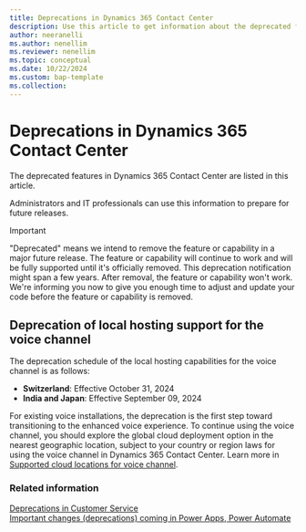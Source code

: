 ```yaml
---
title: Deprecations in Dynamics 365 Contact Center
description: Use this article to get information about the deprecated features in Dynamics 365 Contact Center.
author: neeranelli
ms.author: nenellim
ms.reviewer: nenellim
ms.topic: conceptual
ms.date: 10/22/2024
ms.custom: bap-template
ms.collection:
---
```


# Deprecations in Dynamics 365 Contact Center

The deprecated features in Dynamics 365 Contact Center are listed in this article.

Administrators and IT professionals can use this information to prepare for future releases.

> [!IMPORTANT]
> "Deprecated" means we intend to remove the feature or capability in a major future release. The feature or capability will continue to work and will be fully supported until it's officially removed. This deprecation notification might span a few years. After removal, the feature or capability won't work. We're informing you now to give you enough time to adjust and update your code before the feature or capability is removed.

## Deprecation of local hosting support for the voice channel

The deprecation schedule of the local hosting capabilities for the voice channel is as follows: 

- **Switzerland**: Effective October 31, 2024
- **India and Japan**: Effective September 09, 2024 

For existing voice installations, the deprecation is the first step toward transitioning to the enhanced voice experience. To continue using the voice channel, you should explore the global cloud deployment option in the nearest geographic location, subject to your country or region laws for using the voice channel in Dynamics 365 Contact Center. Learn more in [Supported cloud locations for voice channel](/dynamics365/customer-service/administer/voice-channel-region-availability).

### Related information

[Deprecations in Customer Service](/dynamics365/customer-service/implement/deprecations-customer-service)  
[Important changes (deprecations) coming in Power Apps, Power Automate](/power-platform/important-changes-coming)  
